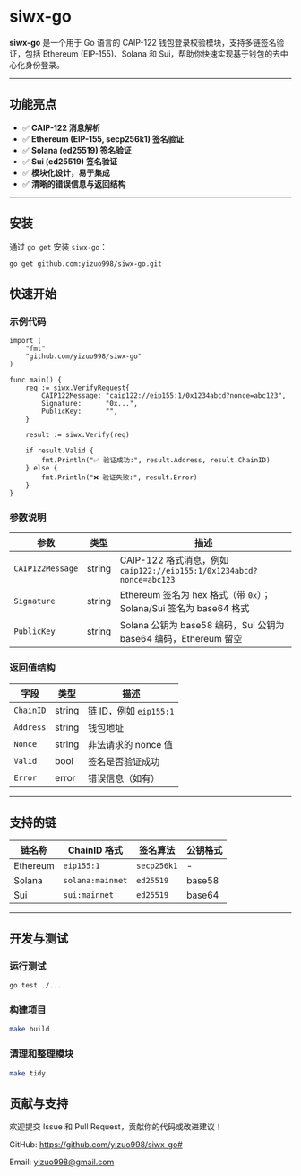 # siwx-go

**siwx-go** 是一个用于 Go 语言的 CAIP-122 钱包登录校验模块，支持多链签名验证，包括 Ethereum (EIP-155)、Solana 和 Sui，帮助你快速实现基于钱包的去中心化身份登录。

---

## 功能亮点

- ✅ **CAIP-122 消息解析**  
- ✅ **Ethereum (EIP-155, secp256k1) 签名验证**  
- ✅ **Solana (ed25519) 签名验证**  
- ✅ **Sui (ed25519) 签名验证**  
- ✅ **模块化设计，易于集成**  
- ✅ **清晰的错误信息与返回结构**

---

## 安装

通过 `go get` 安装 `siwx-go`：

```bash 
go get github.com:yizuo998/siwx-go.git
```

## 快速开始

### 示例代码

```
import (
	"fmt"
	"github.com/yizuo998/siwx-go"
)

func main() {
	req := siwx.VerifyRequest{
		CAIP122Message: "caip122://eip155:1/0x1234abcd?nonce=abc123",
		Signature:      "0x...",
		PublicKey:      "",
	}

	result := siwx.Verify(req)

	if result.Valid {
		fmt.Println("✅ 验证成功:", result.Address, result.ChainID)
	} else {
		fmt.Println("❌ 验证失败:", result.Error)
	}
}
```

### 参数说明

| 参数            | 类型   | 描述                                                     |
|-----------------|--------|----------------------------------------------------------|
| `CAIP122Message`| string | CAIP-122 格式消息，例如 `caip122://eip155:1/0x1234abcd?nonce=abc123` |
| `Signature`     | string | Ethereum 签名为 hex 格式（带 `0x`）；Solana/Sui 签名为 base64 格式 |
| `PublicKey`     | string | Solana 公钥为 base58 编码，Sui 公钥为 base64 编码，Ethereum 留空 |

### 返回值结构

| 字段     | 类型   | 描述                   |
|----------|--------|------------------------|
| `ChainID`| string | 链 ID，例如 `eip155:1` |
| `Address`| string | 钱包地址               |
| `Nonce`  | string | 非法请求的 nonce 值    |
| `Valid`  | bool   | 签名是否验证成功       |
| `Error`  | error  | 错误信息（如有）       |

---

## 支持的链

| 链名称   | ChainID 格式  | 签名算法    | 公钥格式      |
|----------|---------------|-------------|---------------|
| Ethereum | `eip155:1`    | `secp256k1` | -             |
| Solana   | `solana:mainnet` | `ed25519`  | base58        |
| Sui      | `sui:mainnet` | `ed25519`   | base64        |

---

## 开发与测试

### 运行测试

```bash
go test ./...
```

### 构建项目
```bash
make build
```

### 清理和整理模块
```bash
make tidy
```


## 贡献与支持
欢迎提交 Issue 和 Pull Request，贡献你的代码或改进建议！

GitHub: https://github.com/yizuo998/siwx-go#

Email: yizuo998@gmail.com
